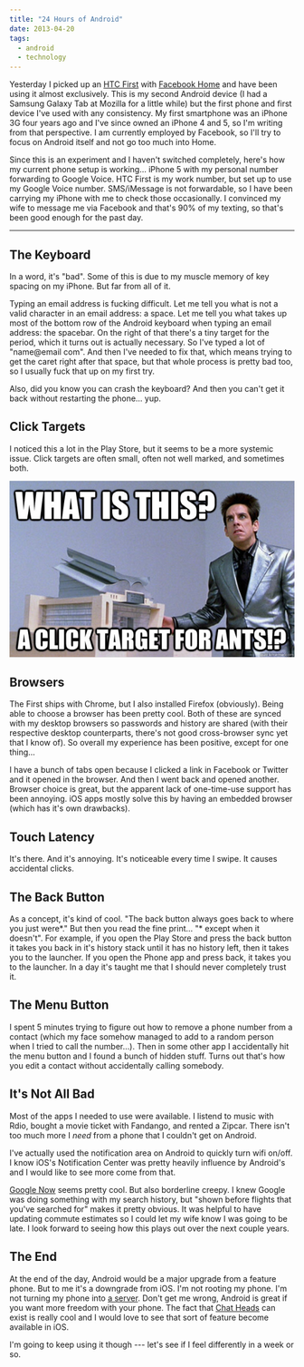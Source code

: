 ```yaml
---
title: "24 Hours of Android"
date: 2013-04-20
tags:
  - android
  - technology
---
```


Yesterday I picked up an [HTC First](http://www.htc.com/us/smartphones/htc-first/) with [Facebook Home](https://www.facebook.com/home) and have been using it almost exclusively. This is my second Android device (I had a Samsung Galaxy Tab at Mozilla for a little while) but the first phone and first device I've used with any consistency. My first smartphone was an iPhone 3G four years ago and I've since owned an iPhone 4 and 5, so I'm writing from that perspective. I am currently employed by Facebook, so I'll try to focus on Android itself and not go too much into Home.

Since this is an experiment and I haven't switched completely, here's how my current phone setup is working… iPhone 5 with my personal number forwarding to Google Voice. HTC First is my work number, but set up to use my Google Voice number. SMS/iMessage is not forwardable, so I have been carrying my iPhone with me to check those occasionally. I convinced my wife to message me via Facebook and that's 90% of my texting, so that's been good enough for the past day.

* * *

## The Keyboard

In a word, it's "bad". Some of this is due to my muscle memory of key spacing on my iPhone. But far from all of it.

Typing an email address is fucking difficult. Let me tell you what is not a valid character in an email address: a space. Let me tell you what takes up most of the bottom row of the Android keyboard when typing an email address: the spacebar. On the right of that there's a tiny target for the period, which it turns out is actually necessary. So I've typed a lot of "name@email com". And then I've needed to fix that, which means trying to get the caret right after that space, but that whole process is pretty bad too, so I usually fuck that up on my first try.

Also, did you know you can crash the keyboard? And then you can't get it back without restarting the phone… yup.

## Click Targets

I noticed this a lot in the Play Store, but it seems to be a more systemic issue. Click targets are often small, often not well marked, and sometimes both.

![What is this? A click target for ants!?](./24-hours-of-android_click-target-for-ants.jpg)

## Browsers
The First ships with Chrome, but I also installed Firefox (obviously). Being able to choose a browser has been pretty cool. Both of these are synced with my desktop browsers so passwords and history are shared (with their respective desktop counterparts, there's not good cross-browser sync yet that I know of). So overall my experience has been positive, except for one thing…

I have a bunch of tabs open because I clicked a link in Facebook or Twitter and it opened in the browser. And then I went back and opened another. Browser choice is great, but the apparent lack of one-time-use support has been annoying. iOS apps mostly solve this by having an embedded browser (which has it's own drawbacks).

## Touch Latency

It's there. And it's annoying. It's noticeable every time I swipe. It causes accidental clicks.

## The Back Button

As a concept, it's kind of cool. "The back button always goes back to where you just were*." But then you read the fine print… "* except when it doesn't". For example, if you open the Play Store and press the back button it takes you back in it's history stack until it has no history left, then it takes you to the launcher. If you open the Phone app and press back, it takes you to the launcher. In a day it's taught me that I should never completely trust it.

## The Menu Button

I spent 5 minutes trying to figure out how to remove a phone number from a contact (which my face somehow managed to add to a random person when I tried to call the number…). Then in some other app I accidentally hit the menu button and I found a bunch of hidden stuff. Turns out that's how you edit a contact without accidentally calling somebody.

## It's Not All Bad

Most of the apps I needed to use were available. I listend to music with Rdio, bought a movie ticket with Fandango, and rented a Zipcar. There isn't too much more I *need* from a phone that I couldn't get on Android.

I've actually used the notification area on Android to quickly turn wifi on/off. I know iOS's Notification Center was pretty heavily influence by Android's and I would like to see more come from that.

[Google Now](http://www.google.com/landing/now/) seems pretty cool. But also borderline creepy. I knew Google was doing something with my search history, but "shown before flights that you've searched for" makes it pretty obvious. It was helpful to have updating commute estimates so I could let my wife know I was going to be late. I look forward to seeing how this plays out over the next couple years.

## The End

At the end of the day, Android would be a major upgrade from a feature phone. But to me it's a downgrade from iOS. I'm not rooting my phone. I'm not turning my phone into [a server](http://lifehacker.com/5936339/servers-ultimate-turns-your-old-android-phone-into-a-tiny-multipurpose-server). Don't get me wrong, Android is great if you want more freedom with your phone. The fact that [Chat Heads](https://www.facebook.com/home#chatheads) can exist is really cool and I would love to see that sort of feature become available in iOS.

I'm going to keep using it though --- let's see if I feel differently in a week or so.
